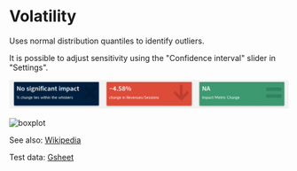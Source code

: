 # Volatility

Uses normal distribution quantiles to identify outliers.

It is possible to adjust sensitivity using the "Confidence interval" slider in "Settings".

![value_boxes_boxplot](images/value_boxes_boxplot.png)

![boxplot](images/volatility.png)

See also: [Wikipedia](https://en.wikipedia.org/wiki/Normal_distribution)

Test data: [Gsheet](https://docs.google.com/spreadsheets/d/1VJJ2j5ldrSfvLQatd9SAikIJX_2dhBgDCjkdX_oUgB4/edit#gid=925605184)
